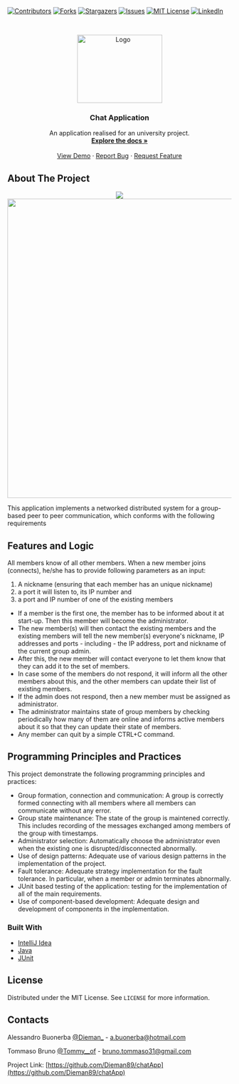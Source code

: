 <!-- PROJECT SHIELDS -->
<!--
*** I'm using markdown "reference style" links for readability.
*** Reference links are enclosed in brackets [ ] instead of parentheses ( ).
*** See the bottom of this document for the declaration of the reference variables
*** for contributors-url, forks-url, etc. This is an optional, concise syntax you may use.
*** https://www.markdownguide.org/basic-syntax/#reference-style-links
-->
[![Contributors][contributors-shield]][contributors-url]
[![Forks][forks-shield]][forks-url]
[![Stargazers][stars-shield]][stars-url]
[![Issues][issues-shield]][issues-url]
[![MIT License][license-shield]][license-url]
[![LinkedIn][linkedin-shield]][linkedin-url]

<!-- PROJECT LOGO -->
<br />
<p align="center">
  <a href="https://github.com/Dieman89/chatApp">
    <img src="images/logo.png" alt="Logo" width="191px" height="153px">
  </a>

  <h3 align="center">Chat Application</h3>

  <p align="center">
    An application realised for an university project.
    <br />
    <a href="https://github.com/Dieman89/chatApp"><strong>Explore the docs »</strong></a>
    <br />
    <br />
    <a href="https://github.com/Dieman89/chatApp">View Demo</a>
    ·
    <a href="https://github.com/Dieman89/chatApp/issues">Report Bug</a>
    ·
    <a href="https://github.com/Dieman89/chatApp/issues">Request Feature</a>
  </p>



<!-- ABOUT THE PROJECT -->
## About The Project
<p align="center">
    <img src="images/screenshot.png">
    <img src="images/login.png" width="562px" height="672px">
</p>

This application implements a networked distributed system for a group-based peer to peer communication, which conforms
with the following requirements

## Features and Logic

All members know of all other members.
When a new member joins (connects), he/she has to provide following parameters as an input:
1. A nickname (ensuring that each member has an unique nickname)
2. a port it will listen to, its IP number and
3. a port and IP number of one of the existing members

* If a member is the first one, the member has to be informed about it at start-up. Then this member will become
the administrator.
* The new member(s) will then contact the existing members and the existing members will tell the new member(s) everyone's
nickname, IP addresses and ports - including - the IP address, port and nickname of the current group admin.
* After this, the new member will contact everyone to let them know that they can add it to the set of members.
* In case some of the members do not respond, it will inform all the other members about this, and the other members can
update their list of existing members.
* If the admin does not respond, then a new member must be assigned as administrator.
* The administrator maintains state of group members by checking periodically how many of them are online and informs active members about it so 
that they can update their state of members.
* Any member can quit by a simple CTRL+C command.

## Programming Principles and Practices

This project demonstrate the following programming principles and practices:

* Group formation, connection and communication: A group is correctly formed connecting with all members where all members can communicate without any error.
* Group state maintenance: The state of the group is maintened correctly. This includes recording of the messages exchanged among members of the group with timestamps.
* Administrator selection: Automatically choose the administrator even when the existing one is disrupted/disconnected abnormally.
* Use of design patterns: Adequate use of various design patterns in the implementation of the project.
* Fault tolerance: Adequate strategy implementation for the fault tolerance. In particular, when a member or admin terminates abnormally.
* JUnit based testing of the application: testing for the implementation of all of the main requirements.
* Use of component-based development: Adequate design and development of components in the implementation.

### Built With

* [IntelliJ Idea](https://www.jetbrains.com/idea/)
* [Java](https://www.java.com/)
* [JUnit](https://junit.org/junit5/)

## License

Distributed under the MIT License. See `LICENSE` for more information.

## Contacts

Alessandro Buonerba [@Dieman_](https://twitter.com/Dieman_) - a.buonerba@hotmail.com

Tommaso Bruno [@Tommy__of](https://twitter.com/Tommy__of) - bruno.tommaso31@gmail.com

Project Link: [https://github.com/Dieman89/chatApp](https://github.com/Dieman89/chatApp)

<!-- MARKDOWN LINKS & IMAGES -->
<!-- https://www.markdownguide.org/basic-syntax/#reference-style-links -->
[contributors-shield]: https://img.shields.io/github/contributors/Dieman89/chatApp.svg?style=flat-square
[contributors-url]: https://github.com/Dieman89/chatApp/graphs/contributors
[forks-shield]: https://img.shields.io/github/forks/Dieman89/chatApp.svg?style=flat-square
[forks-url]: https://github.com/Dieman89/chatApp/network/members
[stars-shield]: https://img.shields.io/github/stars/Dieman89/chatApp.svg?style=flat-square
[stars-url]: https://github.com/Dieman89/chatApp/stargazers
[issues-shield]: https://img.shields.io/github/issues/Dieman89/chatApp.svg?style=flat-square
[issues-url]: https://github.com/Dieman89/chatApp/issues
[license-shield]: https://img.shields.io/github/license/othneildrew/Best-README-Template.svg?style=flat-square
[license-url]: https://github.com/Dieman89/chatApp/blob/master/LICENSE
[linkedin-shield]: https://img.shields.io/badge/-LinkedIn-black.svg?style=flat-square&logo=linkedin&colorB=555
[linkedin-url]: https://linkedin.com/in/buonerba
[screenshot]: images/screenshot.png

